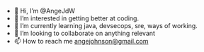 - 👋 Hi, I’m @AngeJdW
- 👀 I’m interested in getting better at coding.
- 🌱 I’m currently learning java, devsecops, sre, ways of working.
- 💞️ I’m looking to collaborate on anything relevant
- 📫 How to reach me angejohnson@gmail.com

<!---
AngeJdW/AngeJdW is a ✨ special ✨ repository because its `README.md` (this file) appears on your GitHub profile.
You can click the Preview link to take a look at your changes.
--->

